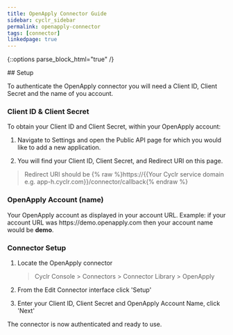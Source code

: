 ```yaml
---
title: OpenApply Connector Guide
sidebar: cyclr_sidebar
permalink: openapply-connector
tags: [connector]
linkedpage: true
---
```

{::options parse_block_html="true" /}
<section class="card">
## Setup

To authenticate the OpenApply connector you will need a Client ID, Client Secret and the name of you account.

### Client ID & Client Secret

To obtain your Client ID and Client Secret, within your OpenApply account:

1. Navigate to Settings and open the Public API page for which you would like to add a new application.

2. You will find your Client ID, Client Secret, and Redirect URI on this page.

> Redirect URI should be {% raw %}https://{{Your Cyclr service domain e.g. app-h.cyclr.com}}/connector/callback{% endraw %}

### OpenApply Account (name)

Your OpenApply account as displayed in your account URL. Example: if your account URL was https://<span>demo.openapply.</span>com then your account name would be **demo**.

### Connector Setup

1. Locate the OpenApply connector

   > Cyclr Console > Connectors > Connector Library > OpenApply

2. From the Edit Connector interface click 'Setup'

3. Enter your Client ID, Client Secret and OpenApply Account Name, click 'Next'

The connector is now authenticated and ready to use.


</section>
